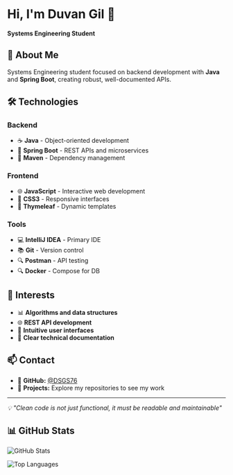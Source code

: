 # Hi, I'm Duvan Gil 👋

**Systems Engineering Student**

## 🚀 About Me

Systems Engineering student focused on backend development with **Java** and **Spring Boot**, creating robust, well-documented APIs.

## 🛠️ Technologies

### **Backend**
- ☕ **Java** - Object-oriented development
- 🍃 **Spring Boot** - REST APIs and microservices
- 🔧 **Maven** - Dependency management

### **Frontend**
- 🌐 **JavaScript** - Interactive web development
- 🎨 **CSS3** - Responsive interfaces
- 📄 **Thymeleaf** - Dynamic templates

### **Tools**
- 💻 **IntelliJ IDEA** - Primary IDE
- 📚 **Git** - Version control
- 🔍 **Postman** - API testing
- 🔍 **Docker** - Compose for DB

## 🎯 Interests

- 📊 **Algorithms and data structures**
- 🌐 **REST API development**
- 🎨 **Intuitive user interfaces**
- 📖 **Clear technical documentation**

## 📫 Contact

- 📧 **GitHub:** [@DSGS76](https://github.com/DSGS76)
- 💼 **Projects:** Explore my repositories to see my work

---

*💡 "Clean code is not just functional, it must be readable and maintainable"*

## 📊 GitHub Stats

![GitHub Stats](https://github-readme-stats.vercel.app/api?username=DSGS76&show_icons=true&theme=radical)

![Top Languages](https://github-readme-stats.vercel.app/api/top-langs/?username=DSGS76&layout=compact&theme=radical)
